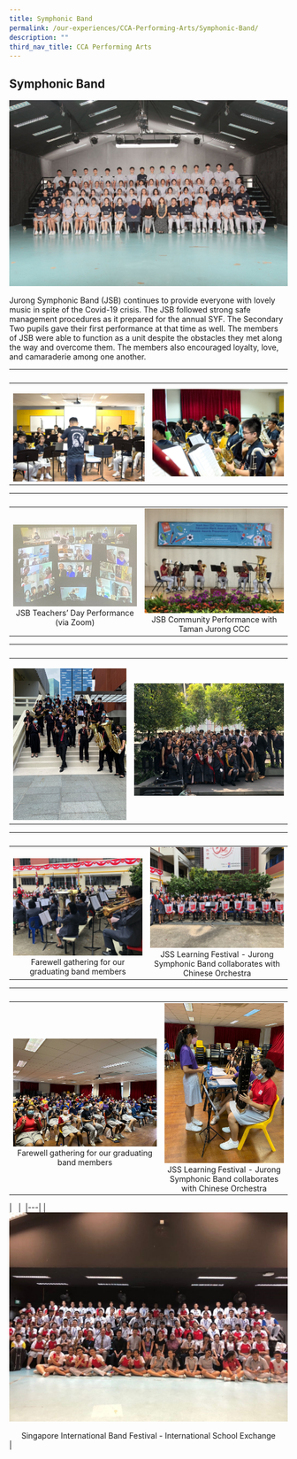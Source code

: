 ```yaml
---
title: Symphonic Band
permalink: /our-experiences/CCA-Performing-Arts/Symphonic-Band/
description: ""
third_nav_title: CCA Performing Arts
---
```

## Symphonic Band

![](/images/JS1_Jurong%20Symphonic%20Band.jpg)

Jurong Symphonic Band (JSB) continues to provide everyone with lovely music in spite of the Covid-19 crisis. The JSB followed strong safe management procedures as it prepared for the annual SYF. The Secondary Two pupils gave their first performance at that time as well. The members of JSB were able to function as a unit despite the obstacles they met along the way and overcome them. The members also encouraged loyalty, love, and camaraderie among one another.





|   |   |  
|---|---|  
| ![](/images/JSJ1_Symphonic%20Band_1.jpg) | ![](/images/JSJ2_Symphonic%20Band_2.jpg) |<center>JSB Main Band Practice</center> 

|   |   |  
|---|---|  
| ![](/images/JSJ3.png) <center>JSB Teachers’ Day Performance (via Zoom)</center> | ![](/images/JSJ4.jpg)<center>JSB Community Performance with Taman Jurong CCC</center> |

|   |   |  
|---|---|  
| ![](/images/JSJ5.png) | ![](/images/JSJ6.jpg) | <center>National Day Parade Performance</center>

|   |   |  
|---|---|  
| ![](/images/JSJ7.jpg) <center>Farewell gathering for our graduating band members</center> | ![](/images/JSJ8.jpg)<center>JSS Learning Festival - Jurong Symphonic Band collaborates with Chinese Orchestra</center> |

|   |   |  
|---|---|  
| ![](/images/JSJ9.jpg) <center>Farewell gathering for our graduating band members</center> | ![](/images/JSJ10.jpg) <center>JSS Learning Festival - Jurong Symphonic Band collaborates with Chinese Orchestra</center> |

|   |  
|---|
| ![](/images/JSJ11.jpg) <center>Singapore International Band Festival \- International School Exchange</center> |